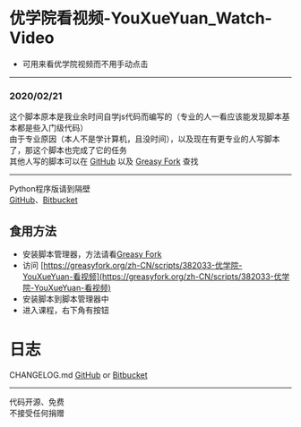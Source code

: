# 优学院看视频-YouXueYuan_Watch-Video

* 可用来看优学院视频而不用手动点击

---
### 2020/02/21
这个脚本原本是我业余时间自学js代码而编写的（专业的人一看应该能发现脚本基本都是些入门级代码）  
由于专业原因（本人不是学计算机，且没时间），以及现在有更专业的人写脚本了，那这个脚本也完成了它的任务  
其他人写的脚本可以在 [GitHub](https://github.com) 以及 [Greasy Fork](https://greasyfork.org/zh-CN) 查找

---
  
Python程序版请到隔壁  
[GitHub](https://github.com/Brush-JIM/YouXueYuan-Python)、[Bitbucket](https://bitbucket.org/Brush-JIM/youxueyuan-python/)  
  
## 食用方法  
* 安装脚本管理器，方法请看[Greasy Fork](https://greasyfork.org/zh-CN)
* 访问  [https://greasyfork.org/zh-CN/scripts/382033-优学院-YouXueYuan-看视频](https://greasyfork.org/zh-CN/scripts/382033-优学院-YouXueYuan-看视频)
* 安装脚本到脚本管理器中  
* 进入课程，右下角有按钮  

# 日志
CHANGELOG.md [GitHub](https://github.com/Brush-JIM/YouXueYuan_Watch-Video/blob/master/CHANGELOG.md) or [Bitbucket](https://bitbucket.org/Brush-JIM/youxueyuan-javascript/src/master/CHANGELOG.md?fileviewer=file-view-default)  
  
---
代码开源、免费  
不接受任何捐赠  
